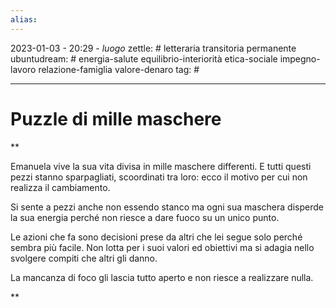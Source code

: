 ```yaml
---
alias: 
---
```

2023-01-03 - 20:29 - *luogo*
zettle: # letteraria transitoria permanente
ubuntudream: # energia-salute equilibrio-interiorità etica-sociale impegno-lavoro relazione-famiglia valore-denaro 
tag: #

---
# Puzzle di mille maschere

**

Emanuela vive la sua vita divisa in mille maschere differenti. E tutti questi pezzi stanno sparpagliati, scoordinati tra loro: ecco il motivo per cui non realizza il cambiamento.

Si sente a pezzi anche non essendo stanco ma ogni sua maschera disperde la sua energia perché non riesce a dare fuoco su un unico punto.

Le azioni che fa sono decisioni prese da altri che lei segue solo perché sembra più facile. Non lotta per i suoi valori ed obiettivi ma si adagia nello svolgere compiti che altri gli danno.

La mancanza di foco gli lascia tutto aperto e non riesce a realizzare nulla.

**